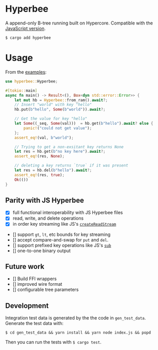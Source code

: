 # Hyperbee

A append-only B-tree running built on Hypercore. Compatible with the [JavaScript version](https://github.com/holepunchto/hyperbee).
```
$ cargo add hyperbee
```

# Usage

From the [examples](/examples/ram.rs):

```rust
use hyperbee::Hyperbee;

#[tokio::main]
async fn main() -> Result<(), Box<dyn std::error::Error>> {
    let mut hb = Hyperbee::from_ram().await?;
    // Insert "world" with key "hello"
    hb.put(b"hello", Some(b"world")).await?;

    // Get the value for key "hello"
    let Some((_seq, Some(val)))  = hb.get(b"hello").await? else {
        panic!("could not get value");
    };
    assert_eq!(val, b"world");

    // Trying to get a non-exsitant key returns None
    let res = hb.get(b"no key here").await?;
    assert_eq!(res, None);

    // deleting a key returns `true` if it was present
    let res = hb.del(b"hello").await?;
    assert_eq!(res, true);
    Ok(())
}

```

## Parity with JS Hyperbee

- [x] full functional interoperability with JS Hyperbee files
- [x] read, write, and delete operations
- [x] in order key streaming like JS's [`createReadStream`](https://docs.holepunch.to/building-blocks/hyperbee#const-stream-db.createreadstream-range-options)
- [] support `gt`, `lt`,  etc bounds for key streaming
- [] accept compare-and-swap for `put` and `del`.
- [] support prefixed key operations like JS's [`sub`](https://docs.holepunch.to/building-blocks/hyperbee#const-sub-db.sub-sub-prefix-options)
- [] one-to-one binary output

## Future work

- [] Build FFI wrappers
- [] improved wire format
- [] configurable tree parameters

## Development

Integration test data is generated by the the code in `gen_test_data`. Generate the test data with:
```
$ cd gen_test_data && yarn install && yarn node index.js && popd
```

Then you can run the tests with `$ cargo test`.
